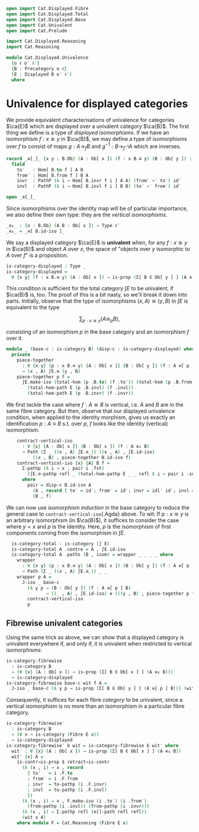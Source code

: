 ```agda
open import Cat.Displayed.Fibre
open import Cat.Displayed.Total
open import Cat.Displayed.Base
open import Cat.Univalent
open import Cat.Prelude

import Cat.Displayed.Reasoning
import Cat.Reasoning

module Cat.Displayed.Univalence
  {o ℓ o′ ℓ′}
  {B : Precategory o ℓ}
  (E : Displayed B o′ ℓ′)
  where
```

<!--
```agda
private
  module B = Cat.Reasoning B
  module E = Cat.Displayed.Reasoning E
  module ∫E = Cat.Reasoning (∫ E)
open Displayed E
open Total-hom
```
-->

# Univalence for displayed categories

We provide equivalent characterisations of univalence for categories
$\ca{E}$ which are displayed over a univalent category $\ca{B}$. The
first thing we define is a type of _displayed isomorphisms_. If we have
an isomorphism $f : x \cong y$ in $\ca{B}$, we may define a type of
isomorphisms over $f$ to consist of maps $g : A \to_f B$ and $g^{-1} : B
\to_{f^{-1}} A$ which are inverses.

```agda
record _≅[_]_ {x y : B.Ob} (A : Ob[ x ]) (f : x B.≅ y) (B : Ob[ y ]) : Type ℓ′ where
  field
    to′   : Hom[ B.to f ] A B
    from′ : Hom[ B.from f ] B A
    invr  : PathP (λ i → Hom[ B.invr f i ] A A) (from′ ∘′ to′) id′
    invl  : PathP (λ i → Hom[ B.invl f i ] B B) (to′ ∘′ from′) id′

open _≅[_]_
```

<!--
```
≅[]-path
  : {x y : B.Ob} {A : Ob[ x ]} {B : Ob[ y ]} {f : x B.≅ y}
    {p q : A ≅[ f ] B}
  → p .to′ ≡ q .to′
  → p .from′ ≡ q .from′
  → p ≡ q
≅[]-path {p = p} {q = q} a b i .to′ = a i
≅[]-path {p = p} {q = q} a b i .from′ = b i
≅[]-path {f = f} {p = p} {q = q} a b i .invr j =
  is-set→squarep (λ i j → Hom[ f .B.invr j ]-set _ _)
    (λ i → b i ∘′ a i) (p .invr) (q .invr) (λ i → id′) i j
≅[]-path {f = f} {p = p} {q = q} a b i .invl j =
  is-set→squarep (λ i j → Hom[ f .B.invl j ]-set _ _)
    (λ i → a i ∘′ b i) (p .invl) (q .invl) (λ i → id′) i j
```
-->

Since isomorphisms over the identity map will be of particular
importance, we also define their own type: they are the _vertical
isomorphisms_.

```agda
_≅↓_ : {x : B.Ob} (A B : Ob[ x ]) → Type ℓ′
_≅↓_ = _≅[ B.id-iso ]_
```

We say a displayed category $\ca{E}$ is **univalent** when, for any $f :
x \cong y$ in $\ca{B}$ and object $A$ over $x$, the space of "objects
over $y$ isomorphic to $A$ over $f$" is a proposition.

```agda
is-category-displayed : Type _
is-category-displayed =
  ∀ {x y} (f : x B.≅ y) (A : Ob[ x ]) → is-prop (Σ[ B ∈ Ob[ y ] ] (A ≅[ f ] B))
```

This condition is sufficient for the total category $\int E$ to be
univalent, if $\ca{B}$ is, too. The proof of this is a bit nasty, so
we'll break it down into parts. Initially, observe that the type of
isomorphisms $(x, A) \cong (y, B)$ in $\int E$ is equivalent to the type

$$
\sum_{p : x \cong y} (A \cong_p B),
$$

consisting of an isomorphism $p$ in the base category and an isomorphism
$f$ over it.

```agda
module _ (base-c : is-category B) (disp-c : is-category-displayed) where
  private
    piece-together
      : ∀ {x y} (p : x B.≅ y) {A : Ob[ x ]} {B : Ob[ y ]} (f : A ≅[ p ] B)
      → (x , A) ∫E.≅ (y , B)
    piece-together p f =
      ∫E.make-iso (total-hom (p .B.to) (f .to′)) (total-hom (p .B.from) (f .from′))
        (total-hom-path E (p .B.invl) (f .invl))
        (total-hom-path E (p .B.invr) (f .invr))
```

We first tackle the case where $f : A \cong B$ is vertical, i.e. $A$ and
$B$ are in the same fibre category. But then, observe that our displayed
univalence condition, when applied to the identity morphism, gives us
exactly an identification $p : A \equiv B$ s.t. over $p$, $f$ looks like
the identity (vertical) isomorphism.

```agda
    contract-vertical-iso
      : ∀ {x} {A : Ob[ x ]} (B : Ob[ x ]) (f : A ≅↓ B)
      → Path (Σ _ ((x , A) ∫E.≅_)) ((x , A) , ∫E.id-iso)
          ((x , B) , piece-together B.id-iso f)
    contract-vertical-iso {x} {A} B f =
      Σ-pathp (λ i → x , pair i .fst)
        (∫E.≅-pathp refl _ (total-hom-pathp E _ _ refl λ i → pair i .snd .to′))
      where
        pair = disp-c B.id-iso A
          (A , record { to′ = id′; from′ = id′; invr = idl′ id′; invl = idl′ id′ })
          (B , f)
```

We can now use _isomorphism induction_ in the base category to reduce
the general case to `contract-vertical-iso`{.Agda} above. To wit: If $p
: x \cong y$ is an arbitrary isomorphism (in $\ca{B}$), it suffices to
consider the case where $y = x$ and $p$ is the identity. Here, $p$ is
the isomorphism of first components coming from the isomorphism in $\int E$.

```agda
  is-category-total : is-category (∫ E)
  is-category-total A .centre = A , ∫E.id-iso
  is-category-total A .paths (B , isom) = wrapper _ _ _ _ where
    wrapper
      : ∀ {x y} (p : x B.≅ y) (A : Ob[ x ]) (B : Ob[ y ]) (f : A ≅[ p ] B)
      → Path (Σ _ ((x , A) ∫E.≅_)) _ _
    wrapper p A =
      J-iso _ base-c
        (λ y p → (B : Ob[ y ]) (f : A ≅[ p ] B)
               → ((_ , A) , ∫E.id-iso) ≡ (((y , B) , piece-together p f)))
        contract-vertical-iso
        p
```

## Fibrewise univalent categories

Using the same trick as above, we can show that a displayed category is
univalent everywhere if, and only if, it is univalent when restricted to
vertical isomorphisms:

```agda
is-category-fibrewise
  : is-category B
  → (∀ {x} (A : Ob[ x ]) → is-prop (Σ[ B ∈ Ob[ x ] ] (A ≅↓ B)))
  → is-category-displayed
is-category-fibrewise base-c wit f A =
  J-iso _ base-c (λ y p → is-prop (Σ[ B ∈ Ob[ y ] ] (A ≅[ p ] B))) (wit A) f
```

Consequently, it suffices for each fibre _category_ to be univalent,
since a vertical isomorphism is no more than an isomorphism in a
particular fibre category.

```agda
is-category-fibrewise′
  : is-category B
  → (∀ x → is-category (Fibre E x))
  → is-category-displayed
is-category-fibrewise′ b wit = is-category-fibrewise b wit′ where
  wit′ : ∀ {x} (A : Ob[ x ]) → is-prop (Σ[ B ∈ Ob[ x ] ] (A ≅↓ B))
  wit′ {x} A =
    is-contr→is-prop $ retract→is-contr
      (λ (x , i) → x , record
        { to′   = i .F.to
        ; from′ = i .F.from
        ; invr  = to-pathp (i .F.invr)
        ; invl  = to-pathp (i .F.invl)
        })
      (λ (x , i) → x , F.make-iso (i .to′) (i .from′)
        (from-pathp (i .invl)) (from-pathp (i .invr)))
      (λ (x , i) → Σ-pathp refl (≅[]-path refl refl))
      (wit x A)
    where module F = Cat.Reasoning (Fibre E x)
```
